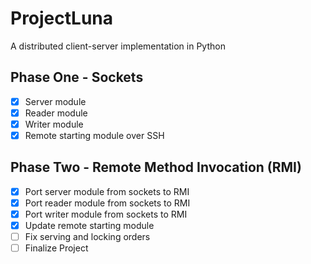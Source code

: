 # ProjectLuna
A distributed client-server implementation in Python

## Phase One - Sockets
- [x] Server module
- [x] Reader module
- [x] Writer module
- [x] Remote starting module over SSH

## Phase Two - Remote Method Invocation (RMI)
- [x] Port server module from sockets to RMI
- [x] Port reader module from sockets to RMI
- [x] Port writer module from sockets to RMI
- [x] Update remote starting module
- [ ] Fix serving and locking orders
- [ ] Finalize Project
